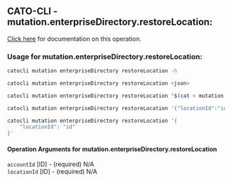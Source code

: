 
## CATO-CLI - mutation.enterpriseDirectory.restoreLocation:
[Click here](https://api.catonetworks.com/documentation/#mutation-mutation.enterpriseDirectory.restoreLocation) for documentation on this operation.

### Usage for mutation.enterpriseDirectory.restoreLocation:

```bash
catocli mutation enterpriseDirectory restoreLocation -h

catocli mutation enterpriseDirectory restoreLocation <json>

catocli mutation enterpriseDirectory restoreLocation "$(cat < mutation.enterpriseDirectory.restoreLocation.json)"

catocli mutation enterpriseDirectory restoreLocation '{"locationId":"id"}'

catocli mutation enterpriseDirectory restoreLocation '{
    "locationId": "id"
}'
```

#### Operation Arguments for mutation.enterpriseDirectory.restoreLocation ####

`accountId` [ID] - (required) N/A    
`locationId` [ID] - (required) N/A    
